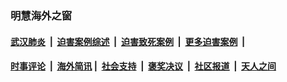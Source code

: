 
### 明慧海外之窗

####  [武汉肺炎](indexes/365.md?t=03060500) &nbsp;|&nbsp;  [迫害案例综述](indexes/328.md?t=03060500) &nbsp;|&nbsp; [迫害致死案例](indexes/277.md?t=03060500)  &nbsp;|&nbsp; [更多迫害案例](indexes/81.md?t=03060500)  &nbsp;|&nbsp; 
####  [时事评论](indexes/19.md?t=03060500) &nbsp;|&nbsp; [海外简讯](indexes/245.md?t=03060500)&nbsp;|&nbsp;  [社会支持](indexes/140.md?t=03060500) &nbsp;|&nbsp; [褒奖决议](indexes/282.md?t=03060500) &nbsp;|&nbsp; [社区报道](indexes/91.md?t=03060500)  &nbsp;|&nbsp; [天人之间](indexes/78.md?t=03060500) 

